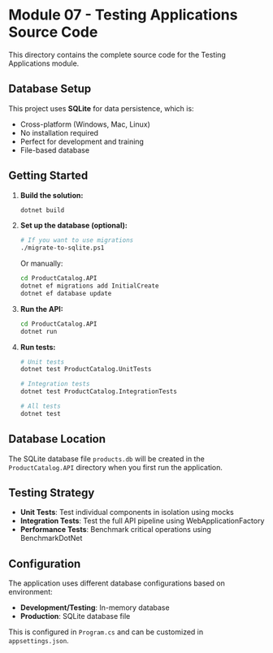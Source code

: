 # Module 07 - Testing Applications Source Code

This directory contains the complete source code for the Testing Applications module.

## Database Setup

This project uses **SQLite** for data persistence, which is:
- Cross-platform (Windows, Mac, Linux)
- No installation required
- Perfect for development and training
- File-based database

## Getting Started

1. **Build the solution:**
   ```bash
   dotnet build
   ```

2. **Set up the database (optional):**
   ```bash
   # If you want to use migrations
   ./migrate-to-sqlite.ps1
   ```
   
   Or manually:
   ```bash
   cd ProductCatalog.API
   dotnet ef migrations add InitialCreate
   dotnet ef database update
   ```

3. **Run the API:**
   ```bash
   cd ProductCatalog.API
   dotnet run
   ```

4. **Run tests:**
   ```bash
   # Unit tests
   dotnet test ProductCatalog.UnitTests

   # Integration tests
   dotnet test ProductCatalog.IntegrationTests

   # All tests
   dotnet test
   ```

## Database Location

The SQLite database file `products.db` will be created in the `ProductCatalog.API` directory when you first run the application.

## Testing Strategy

- **Unit Tests**: Test individual components in isolation using mocks
- **Integration Tests**: Test the full API pipeline using WebApplicationFactory
- **Performance Tests**: Benchmark critical operations using BenchmarkDotNet

## Configuration

The application uses different database configurations based on environment:
- **Development/Testing**: In-memory database
- **Production**: SQLite database file

This is configured in `Program.cs` and can be customized in `appsettings.json`.